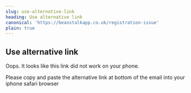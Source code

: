 ```yaml
---
slug: use-alternative-link
heading: Use alternative link
canonical: 'https://beanstalkapp.co.uk/registration-issue'
plain: true
---
```


## Use alternative link

Oops. It looks like this link did not work on your phone. 

Please copy and paste the alternative link at bottom of the email into your iphone safari browser